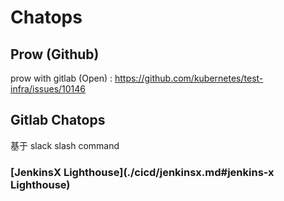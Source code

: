 # Chatops

## Prow (Github)

prow with gitlab (Open) : https://github.com/kubernetes/test-infra/issues/10146

## Gitlab Chatops

基于 slack slash command



### [JenkinsX Lighthouse](./cicd/jenkinsx.md#jenkins-x Lighthouse)



